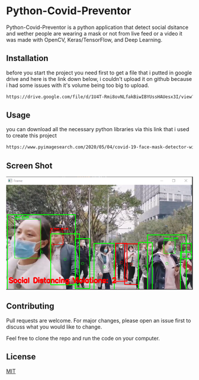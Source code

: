 # Python-Covid-Preventor
Python-Covid-Preventor is a python application that detect social dsitance and wether people are wearing a mask or not from live feed or a video
it was made with OpenCV, Keras/TensorFlow, and Deep Learning.


## Installation

 before you start the project you need first to get a file that i putted in google drive and here is the link down below, i couldn't upload it
 on github because i had some issues with it's volume being too big to upload.

```bash
https://drive.google.com/file/d/1U4T-Rmi8ovNLfakBiwIBYUssHAUesx3I/view?usp=sharing
```

## Usage

you can download all the necessary python libraries via this link that i used to create this project

```bash
https://www.pyimagesearch.com/2020/05/04/covid-19-face-mask-detector-with-opencv-keras-tensorflow-and-deep-learning/
```
## Screen Shot

![First Screenshot](screenShot.PNG)

## Contributing
Pull requests are welcome. For major changes, please open an issue first to discuss what you would like to change.

Feel free to clone the repo and run the code on your computer.

## License
[MIT](https://choosealicense.com/licenses/mit/)
